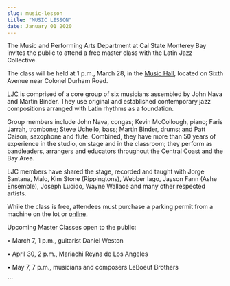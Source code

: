 ```yaml
---
slug: music-lesson
title: "MUSIC LESSON"
date: January 01 2020
---
```


 
<p>
  The Music and Performing Arts Department at Cal State Monterey Bay invites the
  public to attend a free master class with the Latin Jazz Collective.
</p>
<p>
  The class will be held at 1 p.m., March 28, in the
  <a href="https://csumb.edu/maps">Music Hall</a>, located on Sixth Avenue near
  Colonel Durham Road.
</p>
<p>
  <a
    href="https://www.facebook.com/pages/Latin&#45;Jazz&#45;Collective&#45;with&#45;John&#45;Nava/306196949484453"
    >LJC</a
  >
  is comprised of a core group of six musicians assembled by John Nava and
  Martin Binder. They use original and established contemporary jazz
  compositions arranged with Latin rhythms as a foundation.
</p>
<p>
  Group members include John Nava, congas; Kevin McCollough, piano; Faris
  Jarrah, trombone; Steve Uchello, bass; Martin Binder, drums; and Patt Caison,
  saxophone and flute. Combined, they have more than 50 years of experience in
  the studio, on stage and in the classroom; they perform as bandleaders,
  arrangers and educators throughout the Central Coast and the Bay Area.
</p>
<p>
  LJC members have shared the stage, recorded and taught with Jorge Santana,
  Malo, Kim Stone &#40;Rippingtons&#41;, Webber Iago, Jayson Fann &#40;Ashe
  Ensemble&#41;, Joseph Lucido, Wayne Wallace and many other respected artists.
</p>
<p>
  While the class is free, attendees must purchase a parking permit from a
  machine on the lot or
  <a href="https://csumb.edu/parking/buy&#45;permit">online</a>.
</p>
<p>Upcoming Master Classes open to the public:</p>
<p>• March 7, 1 p.m., guitarist Daniel Weston</p>
<p>• April 30, 2 p.m., Mariachi Reyna de Los Angeles</p>
<p>• May 7, 7 p.m., musicians and composers LeBoeuf Brothers</p>
```
